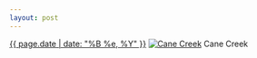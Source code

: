 ```yaml
---
layout: post
---
```


<p>
  <time><a href="/580">{{ page.date | date: "%B %e, %Y" }}</a></time>
  <a href="/580"><img src="{{ site.assets_url }}/580-640.jpg" srcset="{{ site.assets_url }}/580-320.jpg 320w, {{ site.assets_url }}/580-640.jpg 640w, {{ site.assets_url }}/580-960.jpg 960w, {{ site.assets_url }}/580-1280.jpg 1280w" sizes="(min-width: 700px) 50vw, calc(100vw - 2rem)" alt="Cane Creek" /></a>
  <span>Cane Creek</span>
</p>
